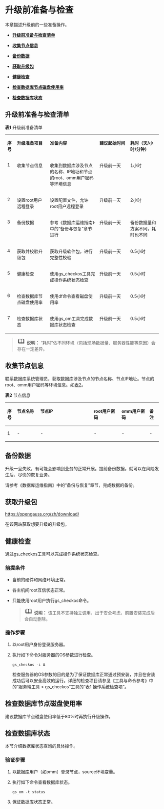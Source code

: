 # 升级前准备与检查

本章描述升级前的一些准备操作。

-   **[升级前准备与检查清单](#升级前准备与检查清单)**  

-   **[收集节点信息](#收集节点信息)**  

-   **[备份数据](#备份数据)**  

-   **[获取升级包](#获取升级包)**  

-   **[健康检查](#健康检查)**  

-   **[检查数据库节点磁盘使用率](#检查数据库节点磁盘使用率)**  

-   **[检查数据库状态](#检查数据库状态)**  

## 升级前准备与检查清单

**表1**  升级前准备清单

<a name="toc218487220"></a>

<table><tbody><tr id="row32107897"><td class="cellrowborder" valign="top" width="6.29%"><p id="p09921330173014"><a name="p09921330173014"></a><a name="p09921330173014"></a><b>序号</b></p>
</td>
<td class="cellrowborder" valign="top" width="21.42%"><p id="p9992930193018"><a name="p9992930193018"></a><a name="p9992930193018"></a><b>升级准备项目</b></p>
</td>
<td class="cellrowborder" valign="top" width="32.29%"><p id="p999253013304"><a name="p999253013304"></a><a name="p999253013304"></a><b>准备内容</b></p>
</td>
<td class="cellrowborder" valign="top" width="20%"><p id="p199233017302"><a name="p199233017302"></a><a name="p199233017302"></a><b>建议起始时间</b></p>
</td>
<td class="cellrowborder" valign="top" width="20%"><p id="p39921430143016"><a name="p39921430143016"></a><a name="p39921430143016"></a><b>耗时（天/小时/分钟）</b></p>
</td>
</tr>
<tr id="row49544030"><td class="cellrowborder" valign="top" width="6.29%"><p id="p17992330193012"><a name="p17992330193012"></a><a name="p17992330193012"></a>1</p>
</td>
<td class="cellrowborder" valign="top" width="21.42%"><p id="p599243013301"><a name="p599243013301"></a><a name="p599243013301"></a>收集节点信息</p>
</td>
<td class="cellrowborder" valign="top" width="32.29%"><p id="p1799215303302"><a name="p1799215303302"></a><a name="p1799215303302"></a>收集到数据库涉及节点的名称、IP地址和节点的root、omm用户密码等环境信息</p>
</td>
<td class="cellrowborder" valign="top" width="20%"><p id="p899353023018"><a name="p899353023018"></a><a name="p899353023018"></a>升级前一天</p>
</td>
<td class="cellrowborder" valign="top" width="20%"><p id="p39931530173020"><a name="p39931530173020"></a><a name="p39931530173020"></a>1小时</p>
</td>
</tr>
<tr id="row48569804"><td class="cellrowborder" valign="top" width="6.29%"><p id="p193771747164311"><a name="p193771747164311"></a><a name="p193771747164311"></a>2</p>
</td>
<td class="cellrowborder" valign="top" width="21.42%"><p id="p13453193594318"><a name="p13453193594318"></a><a name="p13453193594318"></a>设置root用户远程登录</p>
</td>
<td class="cellrowborder" valign="top" width="32.29%"><p id="p12454193511439"><a name="p12454193511439"></a><a name="p12454193511439"></a>设置配置文件，允许root用户远程登录</p>
</td>
<td class="cellrowborder" valign="top" width="20%"><p id="p1580510489499"><a name="p1580510489499"></a><a name="p1580510489499"></a>升级前一天</p>
</td>
<td class="cellrowborder" valign="top" width="20%"><p id="p1080634812491"><a name="p1080634812491"></a><a name="p1080634812491"></a>2小时</p>
</td>
</tr>
<tr id="row10345152973019"><td class="cellrowborder" valign="top" width="6.29%"><p id="p7377194712436"><a name="p7377194712436"></a><a name="p7377194712436"></a>3</p>
</td>
<td class="cellrowborder" valign="top" width="21.42%"><p id="p8993153053014"><a name="p8993153053014"></a><a name="p8993153053014"></a>备份数据</p>
</td>
<td class="cellrowborder" valign="top" width="32.29%"><p id="p189939306304"><a name="p189939306304"></a><a name="p189939306304"></a>参考《数据库运维指南》中的“备份与恢复”章节进行</p>
</td>
<td class="cellrowborder" valign="top" width="20%"><p id="p17993143018306"><a name="p17993143018306"></a><a name="p17993143018306"></a>升级前一天</p>
</td>
<td class="cellrowborder" valign="top" width="20%"><p id="p79931230123014"><a name="p79931230123014"></a><a name="p79931230123014"></a>备份数据量和方案不同，耗时也不同</p>
</td>
</tr>
<tr id="row1360191311596"><td class="cellrowborder" valign="top" width="6.29%"><p id="p1061292910599"><a name="p1061292910599"></a><a name="p1061292910599"></a>4</p>
</td>
<td class="cellrowborder" valign="top" width="21.42%"><p id="p19668321165913"><a name="p19668321165913"></a><a name="p19668321165913"></a>获取并校验升级包</p>
</td>
<td class="cellrowborder" valign="top" width="32.29%"><p id="p13668182145913"><a name="p13668182145913"></a><a name="p13668182145913"></a>获取升级软件包，进行完整性校验</p>
</td>
<td class="cellrowborder" valign="top" width="20%"><p id="p166816214595"><a name="p166816214595"></a><a name="p166816214595"></a>升级前一天</p>
</td>
<td class="cellrowborder" valign="top" width="20%"><p id="p11669221115916"><a name="p11669221115916"></a><a name="p11669221115916"></a>0.5小时</p>
</td>
</tr>
<tr id="row12711526143011"><td class="cellrowborder" valign="top" width="6.29%"><p id="p961292910598"><a name="p961292910598"></a><a name="p961292910598"></a>5</p>
</td>
<td class="cellrowborder" valign="top" width="21.42%"><p id="p799383019308"><a name="p799383019308"></a><a name="p799383019308"></a>健康检查</p>
</td>
<td class="cellrowborder" valign="top" width="32.29%"><p id="p299312304302"><a name="p299312304302"></a><a name="p299312304302"></a>使用gs_checkos工具完成操作系统状态检查</p>
</td>
<td class="cellrowborder" valign="top" width="20%"><p id="p6993193013309"><a name="p6993193013309"></a><a name="p6993193013309"></a>升级前一天</p>
</td>
<td class="cellrowborder" valign="top" width="20%"><p id="p399433083016"><a name="p399433083016"></a><a name="p399433083016"></a>0.5小时</p>
</td>
</tr>
<tr id="row2049422216308"><td class="cellrowborder" valign="top" width="6.29%"><p id="p6612102995913"><a name="p6612102995913"></a><a name="p6612102995913"></a>6</p>
</td>
<td class="cellrowborder" valign="top" width="21.42%"><p id="p999473010306"><a name="p999473010306"></a><a name="p999473010306"></a>检查数据库节点磁盘使用率</p>
</td>
<td class="cellrowborder" valign="top" width="32.29%"><p id="p699412308302"><a name="p699412308302"></a><a name="p699412308302"></a>使用df命令查看磁盘使用率</p>
</td>
<td class="cellrowborder" valign="top" width="20%"><p id="p1199414300302"><a name="p1199414300302"></a><a name="p1199414300302"></a>升级前一天</p>
</td>
<td class="cellrowborder" valign="top" width="20%"><p id="p99941830113013"><a name="p99941830113013"></a><a name="p99941830113013"></a>0.5小时</p>
</td>
</tr>
<tr id="row13252584"><td class="cellrowborder" valign="top" width="6.29%"><p id="p29464423430"><a name="p29464423430"></a><a name="p29464423430"></a>7</p>
</td>
<td class="cellrowborder" valign="top" width="21.42%"><p id="p1267316503111"><a name="p1267316503111"></a><a name="p1267316503111"></a>检查数据库状态</p>
</td>
<td class="cellrowborder" valign="top" width="32.29%"><p id="p1367145173117"><a name="p1367145173117"></a><a name="p1367145173117"></a>使用gs_om工具完成数据库状态检查</p>
</td>
<td class="cellrowborder" valign="top" width="20%"><p id="p91307043217"><a name="p91307043217"></a><a name="p91307043217"></a>升级前一天</p>
</td>
<td class="cellrowborder" valign="top" width="20%"><p id="p121309023213"><a name="p121309023213"></a><a name="p121309023213"></a>0.5小时</p>
</td>
</tr>
</tbody>
</table>



>![](public_sys-resources/icon-note.png) **说明：** 
>“耗时”依不同环境（包括现场数据量、服务器性能等原因）会存在一定差异。

## 收集节点信息

联系数据库系统管理员，获取数据库涉及节点的节点名称、节点IP地址。节点的root、omm用户密码等环境信息。如[表2](#toc218487220)。

**表2**  节点信息

<a name="toc218487220"></a>

<table><thead align="left"><tr id="row32107897"><th class="cellrowborder" valign="top" width="6.34%" id="mcps1.2.7.1.1"><p id="p50602835"><a name="p50602835"></a><a name="p50602835"></a><b>序号</b></p>
</th>
<th class="cellrowborder" valign="top" width="15.18%" id="mcps1.2.7.1.2"><p id="p5188953"><a name="p5188953"></a><a name="p5188953"></a><b>节点名称</b></p>
</th>
<th class="cellrowborder" valign="top" width="34.72%" id="mcps1.2.7.1.3"><p id="p17652085"><a name="p17652085"></a><a name="p17652085"></a><b>节点IP</b></p>
</th>
<th class="cellrowborder" valign="top" width="18.12%" id="mcps1.2.7.1.4"><p id="p52539912"><a name="p52539912"></a><a name="p52539912"></a><b>root用户密码</b></p>
</th>
<th class="cellrowborder" valign="top" width="18.12%" id="mcps1.2.7.1.5"><p id="p27874513"><a name="p27874513"></a><a name="p27874513"></a><b>omm用户密码</b></p>
</th>
<th class="cellrowborder" valign="top" width="7.5200000000000005%" id="mcps1.2.7.1.6"><p id="p1635924414169"><a name="p1635924414169"></a><a name="p1635924414169"></a><b>备注</b></p>
</th>
</tr>
</thead>
<tbody><tr id="row49544030"><td class="cellrowborder" valign="top" width="6.34%" headers="mcps1.2.7.1.1 "><p id="p53643460"><a name="p53643460"></a><a name="p53643460"></a>1</p>
</td>
<td class="cellrowborder" valign="top" width="15.18%" headers="mcps1.2.7.1.2 "><p id="p50153003"><a name="p50153003"></a><a name="p50153003"></a>-</p>
</td>
<td class="cellrowborder" valign="top" width="34.72%" headers="mcps1.2.7.1.3 "><p id="p35861434"><a name="p35861434"></a><a name="p35861434"></a>-</p>
</td>
<td class="cellrowborder" valign="top" width="18.12%" headers="mcps1.2.7.1.4 "><p id="p3196531"><a name="p3196531"></a><a name="p3196531"></a>-</p>
</td>
<td class="cellrowborder" valign="top" width="18.12%" headers="mcps1.2.7.1.5 "><p id="p57592428"><a name="p57592428"></a><a name="p57592428"></a>-</p>
</td>
<td class="cellrowborder" valign="top" width="7.5200000000000005%" headers="mcps1.2.7.1.6 "><p id="p3359114421610"><a name="p3359114421610"></a><a name="p3359114421610"></a>-</p>
</td>
</tr>
</tbody>
</table>

## 备份数据

升级一旦失败，有可能会影响到业务的正常开展。提前备份数据，就可以在风险发生后，尽快的恢复业务。

请参考《数据库运维指南》中的“备份与恢复”章节，完成数据的备份。

## 获取升级包

https://opengauss.org/zh/download/

在该网站获取想要升级的升级包。

## 健康检查

通过gs\_checkos工具可以完成操作系统状态检查。

### 前提条件<a name="section16375145913200"></a>

- 当前的硬件和网络环境正常。

- 各主机间root互信状态正常。

- 只能使用root用户执行gs\_checkos命令。

  >![](public_sys-resources/icon-note.png) **说明：** 
  >该工具不支持独立调用，出于安全考虑，前置安装完成后会自动删除。


### 操作步骤<a name="section1990781914214"></a>

1. 以root用户身份登录服务器。

2. 执行如下命令对服务器的OS参数进行检查。

   ```
   gs_checkos -i A
   ```

   检查服务器的OS参数的目的是为了保证数据库正常通过预安装，并且在安装成功后可以安全高效的运行。详细的检查项目请参见《工具与命令参考》中的“服务端工具 \> gs\_checkos”工具的“表1 操作系统检查项”。

## 检查数据库节点磁盘使用率

建议数据库节点磁盘使用率低于80%时再执行升级操作。

## 检查数据库状态

本节介绍数据库状态查询的具体操作。

### 验证步骤<a name="section117172026191017"></a>

1. 以数据库用户（如omm）登录节点，source环境变量。

2. 执行如下命令查看数据库状态。

   ```
   gs_om -t status
   ```

3. 保证数据库状态正常。

